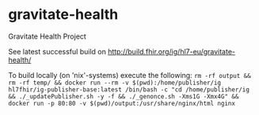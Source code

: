 # gravitate-health
Gravitate Health Project

See latest successful build on http://build.fhir.org/ig/hl7-eu/gravitate-health/

To build locally (on 'nix'-systems) execute the following: `rm -rf output && rm -rf temp/ && docker run --rm -v $(pwd):/home/publisher/ig hl7fhir/ig-publisher-base:latest /bin/bash -c "cd /home/publisher/ig && ./_updatePublisher.sh -y -f && ./_genonce.sh -Xms1G -Xmx4G" && docker run -p 80:80 -v $(pwd)/output:/usr/share/nginx/html nginx`
